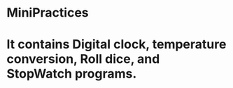 # MiniPractices

# It contains Digital clock, temperature conversion, Roll dice, and StopWatch programs.
